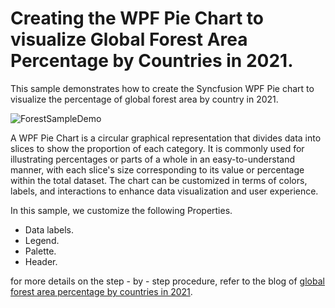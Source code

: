 # Creating the WPF Pie Chart to visualize Global Forest Area Percentage by Countries in 2021.
This sample demonstrates how to create the Syncfusion WPF Pie chart to visualize the percentage of global forest area by country in 2021.

![ForestSampleDemo](https://github.com/SyncfusionExamples/Creating-the-WPF-Pie-Chart-to-visualize-Global-Forest-Area-Percentage-by-Countries-in-2021/assets/124584591/4c769cc3-6cff-4f29-a7cb-c6a0b19a01d2)

A WPF Pie Chart is a circular graphical representation that divides data into slices to show the proportion of each category. 
It is commonly used for illustrating percentages or parts of a whole in an easy-to-understand manner, with each slice's size corresponding to its value or percentage within the total dataset.
The chart can be customized in terms of colors, labels, and interactions to enhance data visualization and user experience.

In this sample, we customize the following Properties.
* Data labels.
* Legend.
* Palette.
* Header.

for more details on the step - by - step procedure, refer to the blog of [global forest area percentage by countries in 2021](https://www.syncfusion.com/blogs/post/wpf-pie-chart-global-forest-area).
